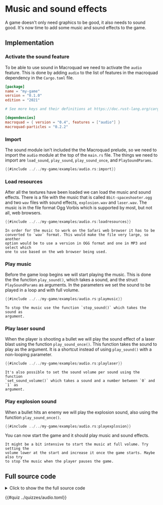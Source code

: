 # Music and sound effects

A game doesn't only need graphics to be good, it also needs to sound good.
It's now time to add some music and sound effects to the game.

## Implementation

### Activate the sound feature

To be able to use sound in Macroquad we need to activate the `audio` feature.
This is done by adding `audio` to the list of features in the macroquad
dependency in the `Cargo.toml` file.

```toml [hl,9]
[package]
name = "my-game"
version = "0.1.0"
edition = "2021"

# See more keys and their definitions at https://doc.rust-lang.org/cargo/reference/manifest.html

[dependencies]
macroquad = { version = "0.4", features = ["audio"] }
macroquad-particles = "0.2.2"
```

### Import

The sound module isn't included the the Macroquad prelude, so we need to
import the `audio` module at the top of the `main.rs` file. The things we need
to import are `load_sound`, `play_sound`, `play_sound_once`, and `PlaySoundParams`.

```rust
{{#include ../../my-game/examples/audio.rs:import}}
```

### Load resources

After all the textures have been loaded we can load the music and sound
effects. There is a file with the music that is called `8bit-spaceshooter.ogg`
and two `wav` files with sound effects, `explosion.wav` and `laser.wav`. The
music is in the file format Ogg Vorbis which is supported by most, but not
all, web browsers.

```rust
{{#include ../../my-game/examples/audio.rs:loadresources}}
```

```admonish note
In order for the music to work on the Safari web browser it has to be
converted to `wav` format. This would make the file very large, so another
option would be to use a version in OGG format and one in MP3 and select which
one to use based on the web browser being used.
```

### Play music

Before the game loop begins we will start playing the music. This is done the
the function `play_sound()`, which takes a sound, and the struct
`PlaySoundParams` as arguments. In the parameters we set the sound to be
played in a loop and with full volume.

```rust
{{#include ../../my-game/examples/audio.rs:playmusic}}
```

```admonish info
To stop the music use the function `stop_sound()` which takes the sound as
argument.
```

### Play laser sound

When the player is shooting a bullet we will play the sound effect of a laser
blast using the function `play_sound_once()`. This function takes the sound to
play as the argument. It is a shortcut instead of using `play_sound()` with a
non-looping parameter.

```rust [hl,8]
{{#include ../../my-game/examples/audio.rs:playlaser}}
```

```admonish info
It's also possible to set the sound volume per sound using the function
`set_sound_volume()` which takes a sound and a number between `0` and `1` as
argument.
```

### Play explosion sound

When a bullet hits an enemy we will play the explosion sound, also using the
function `play_sound_once()`.

```rust [hl,14]
{{#include ../../my-game/examples/audio.rs:playexplosion}}
```

You can now start the game and it should play music and sound effects.

```admonish tip title="Challenge" class="challenge"
It might be a bit intensive to start the music at full volume. Try setting the
volume lower at the start and increase it once the game starts. Maybe also try
to stop the music when the player pauses the game.
```

<div class="noprint">

## Full source code

<details>
  <summary>Click to show the the full source code</summary>

```rust
{{#include ../../my-game/examples/audio.rs:all}}
```
</details>
</div>

{{#quiz ../quizzes/audio.toml}}
